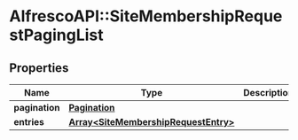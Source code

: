 # AlfrescoAPI::SiteMembershipRequestPagingList

## Properties
Name | Type | Description | Notes
------------ | ------------- | ------------- | -------------
**pagination** | [**Pagination**](Pagination.md) |  | 
**entries** | [**Array&lt;SiteMembershipRequestEntry&gt;**](SiteMembershipRequestEntry.md) |  | 


